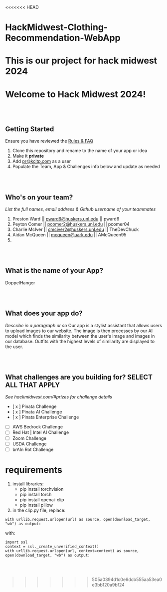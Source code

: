 <<<<<<< HEAD
# HackMidwest-Clothing-Recommendation-WebApp
This is our project for hack midwest 2024
=======
# Welcome to Hack Midwest 2024!
<br /><br />


## Getting Started
Ensure you have reviewed the [Rules & FAQ](https://hackmidwest.com/#faq)
1. Clone this repository and rename to the name of your app or idea
2. Make it **private**
3. Add pr@kcitp.com as a user
4. Populate the Team, App & Challenges info below and update as needed

<br /><br />

## Who's on your team?
*List the full names,  email address & Github username of your teammates*

1.   Preston Ward || pward6@huskers.unl.edu || pward6
2.   Peyton Comer || pcomer2@huskers.unl.edu || pcomer04
3.   Charlie McIver || cmciver2@huskers.unl.edu || TheDevChuck
4.   Aidan McQueen || mcqueen@uark.edu || AMcQueen95
5.

<br /><br />


## What is the name of your App?

DoppelHanger

<br /><br />
## What does your app do?
*Describe in a paragraph or so*
Our app is a stylist assistant that allows users to upload images to our website. The image is then processes by our AI model which finds the similarity between the user's image and images in our database. Outfits with the highest levels of similarity are displayed to the user.


<br /><br />


## What challenges are you building for? SELECT ALL THAT APPLY
*See hackmidwest.com/#prizes for challenge details*
- [ x ]  Pinata Challenge
- [ x ]  Pinata AI Challenge
- [ x ]  Pinata Enterprise Challenge
- [ ]  AWS Bedrock Challenge
- [ ]  Red Hat | Intel AI Challenge
- [ ]  Zoom Challenge
- [ ]  USDA Challenge
- [ ]  brAIn Rot Challenge

# requirements
1. install libraries:
   - pip install torchvision
   - pip install torch
   - pip install openai-clip
   - pip install pillow
2. in the clip.py file, replace:
```
with urllib.request.urlopen(url) as source, open(download_target, "wb") as output:
```
with:

```
import ssl 
context = ssl._create_unverified_context()
with urllib.request.urlopen(url, context=context) as source, open(download_target, "wb") as output:
```

 

<br /><br />
>>>>>>> 505a0394d1c0e6dcb555aa53ea0e3bb120a9bf24
